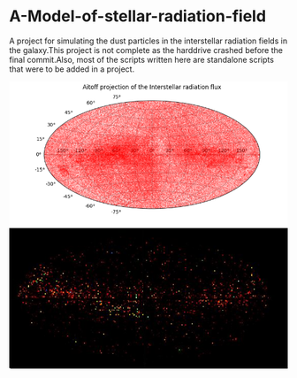 # A-Model-of-stellar-radiation-field
A project for simulating the dust particles in the interstellar radiation fields in the galaxy.This project is not complete as the harddrive crashed before the final commit.Also, most of the scripts written here are standalone scripts that were to be added in a project.

![Alt text](https://github.com/ChanduSharma/A-Model-of-stellar-radiation-field/blob/master/myproject/flux_at_earth_895.png?raw=true)
![Alt text](https://github.com/ChanduSharma/A-Model-of-stellar-radiation-field/blob/master/myproject/flux2740.png?raw=true)
